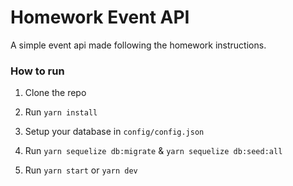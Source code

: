 # Homework Event API

A simple event api made following the homework instructions.

### How to run

1. Clone the repo

2. Run `yarn install`

3. Setup your database in `config/config.json`

4. Run `yarn sequelize db:migrate` & `yarn sequelize db:seed:all`

5. Run `yarn start` or `yarn dev`